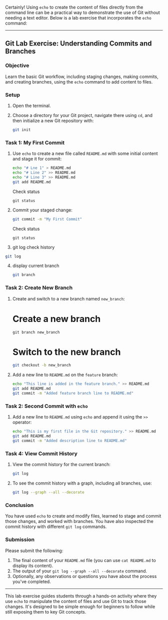 Certainly! Using `echo` to create the content of files directly from the command line can be a practical way to demonstrate the use of Git without needing a text editor. Below is a lab exercise that incorporates the `echo` command:

---

## Git Lab Exercise: Understanding Commits and Branches 

### Objective
Learn the basic Git workflow, including staging changes, making commits, and creating branches, using the `echo` command to add content to files.

### Setup

1. Open the terminal.
2. Choose a directory for your Git project, navigate there using `cd`, and then initialize a new Git repository with:

   ```bash
   git init
   ```

### Task 1: My First Commit 

1. Use `echo` to create a new file called `README.md` with some initial content and stage it for commit:

   ```bash
   echo "# Lne 1" > README.md
   echo "# Line 2" >> README.md
   echo "# Line 3" >> README.md
   git add README.md
   ```
   Check status
   ```
   git status
   ```
2. Commit your staged change:

   ```bash
   git commit -m "My First Commit"
   ```
    Check status
   ```
   git status
   ```


 3. git log check history
   ```bash
   git log
   ```  
4. display current branch
   ```bash
   git branch
   ```

### Task 2: Create  New Branch 

1. Create and switch to a new branch named `new_branch`:

   # Create a new branch
   ```
   git branch new_branch
   ```

    # Switch to the new branch

   ```bash
   git checkout -b new_branch
   ```

2. Add a new line to `README.md` on the `feature` branch:

   ```bash
   echo "This line is added in the feature branch." >> README.md
   git add README.md
   git commit -m "Added feature branch line to README.md"
   ```


### Task 2: Second Commit with `echo`

1. Add a new line to `README.md` using `echo` and append it using the `>>` operator:

   ```bash
   echo "This is my first file in the Git repository." >> README.md
   git add README.md
   git commit -m "Added description line to README.md"
   ```


### Task 4: View Commit History

1. View the commit history for the current branch:

   ```bash
   git log
   ```

2. To see the commit history with a graph, including all branches, use:

   ```bash
   git log --graph --all --decorate
   ```

### Conclusion

You have used `echo` to create and modify files, learned to stage and commit those changes, and worked with branches. You have also inspected the commit history with different `git log` commands.

### Submission

Please submit the following:

1. The final content of your `README.md` file (you can use `cat README.md` to display its content).
2. The output of your `git log --graph --all --decorate` command.
3. Optionally, any observations or questions you have about the process you've completed.

---

This lab exercise guides students through a hands-on activity where they use `echo` to manipulate the content of files and use Git to track those changes. It's designed to be simple enough for beginners to follow while still exposing them to key Git concepts.
